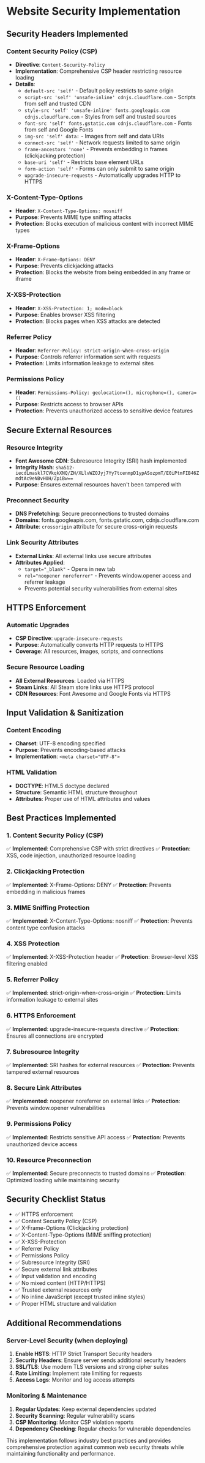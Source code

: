# Website Security Implementation

## Security Headers Implemented

### Content Security Policy (CSP)
- **Directive**: `Content-Security-Policy`
- **Implementation**: Comprehensive CSP header restricting resource loading
- **Details**: 
  - `default-src 'self'` - Default policy restricts to same origin
  - `script-src 'self' 'unsafe-inline' cdnjs.cloudflare.com` - Scripts from self and trusted CDN
  - `style-src 'self' 'unsafe-inline' fonts.googleapis.com cdnjs.cloudflare.com` - Styles from self and trusted sources
  - `font-src 'self' fonts.gstatic.com cdnjs.cloudflare.com` - Fonts from self and Google Fonts
  - `img-src 'self' data:` - Images from self and data URIs
  - `connect-src 'self'` - Network requests limited to same origin
  - `frame-ancestors 'none'` - Prevents embedding in frames (clickjacking protection)
  - `base-uri 'self'` - Restricts base element URLs
  - `form-action 'self'` - Forms can only submit to same origin
  - `upgrade-insecure-requests` - Automatically upgrades HTTP to HTTPS

### X-Content-Type-Options
- **Header**: `X-Content-Type-Options: nosniff`
- **Purpose**: Prevents MIME type sniffing attacks
- **Protection**: Blocks execution of malicious content with incorrect MIME types

### X-Frame-Options
- **Header**: `X-Frame-Options: DENY`
- **Purpose**: Prevents clickjacking attacks
- **Protection**: Blocks the website from being embedded in any frame or iframe

### X-XSS-Protection
- **Header**: `X-XSS-Protection: 1; mode=block`
- **Purpose**: Enables browser XSS filtering
- **Protection**: Blocks pages when XSS attacks are detected

### Referrer Policy
- **Header**: `Referrer-Policy: strict-origin-when-cross-origin`
- **Purpose**: Controls referrer information sent with requests
- **Protection**: Limits information leakage to external sites

### Permissions Policy
- **Header**: `Permissions-Policy: geolocation=(), microphone=(), camera=()`
- **Purpose**: Restricts access to browser APIs
- **Protection**: Prevents unauthorized access to sensitive device features

## Secure External Resources

### Resource Integrity
- **Font Awesome CDN**: Subresource Integrity (SRI) hash implemented
- **Integrity Hash**: `sha512-iecdLmaskl7CVkqkXNQ/ZH/XLlvWZOJyj7Yy7tcenmpD1ypASozpmT/E0iPtmFIB46ZmdtAc9eNBvH0H/ZpiBw==`
- **Purpose**: Ensures external resources haven't been tampered with

### Preconnect Security
- **DNS Prefetching**: Secure preconnections to trusted domains
- **Domains**: fonts.googleapis.com, fonts.gstatic.com, cdnjs.cloudflare.com
- **Attribute**: `crossorigin` attribute for secure cross-origin requests

### Link Security Attributes
- **External Links**: All external links use secure attributes
- **Attributes Applied**:
  - `target="_blank"` - Opens in new tab
  - `rel="noopener noreferrer"` - Prevents window.opener access and referrer leakage
  - Prevents potential security vulnerabilities from external sites

## HTTPS Enforcement

### Automatic Upgrades
- **CSP Directive**: `upgrade-insecure-requests`
- **Purpose**: Automatically converts HTTP requests to HTTPS
- **Coverage**: All resources, images, scripts, and connections

### Secure Resource Loading
- **All External Resources**: Loaded via HTTPS
- **Steam Links**: All Steam store links use HTTPS protocol
- **CDN Resources**: Font Awesome and Google Fonts via HTTPS

## Input Validation & Sanitization

### Content Encoding
- **Charset**: UTF-8 encoding specified
- **Purpose**: Prevents encoding-based attacks
- **Implementation**: `<meta charset="UTF-8">`

### HTML Validation
- **DOCTYPE**: HTML5 doctype declared
- **Structure**: Semantic HTML structure throughout
- **Attributes**: Proper use of HTML attributes and values

## Best Practices Implemented

### 1. Content Security Policy (CSP)
✅ **Implemented**: Comprehensive CSP with strict directives
✅ **Protection**: XSS, code injection, unauthorized resource loading

### 2. Clickjacking Protection
✅ **Implemented**: X-Frame-Options: DENY
✅ **Protection**: Prevents embedding in malicious frames

### 3. MIME Sniffing Protection
✅ **Implemented**: X-Content-Type-Options: nosniff
✅ **Protection**: Prevents content type confusion attacks

### 4. XSS Protection
✅ **Implemented**: X-XSS-Protection header
✅ **Protection**: Browser-level XSS filtering enabled

### 5. Referrer Policy
✅ **Implemented**: strict-origin-when-cross-origin
✅ **Protection**: Limits information leakage to external sites

### 6. HTTPS Enforcement
✅ **Implemented**: upgrade-insecure-requests directive
✅ **Protection**: Ensures all connections are encrypted

### 7. Subresource Integrity
✅ **Implemented**: SRI hashes for external resources
✅ **Protection**: Prevents tampered external resources

### 8. Secure Link Attributes
✅ **Implemented**: noopener noreferrer on external links
✅ **Protection**: Prevents window.opener vulnerabilities

### 9. Permissions Policy
✅ **Implemented**: Restricts sensitive API access
✅ **Protection**: Prevents unauthorized device access

### 10. Resource Preconnection
✅ **Implemented**: Secure preconnects to trusted domains
✅ **Protection**: Optimized loading while maintaining security

## Security Checklist Status

- ✅ HTTPS enforcement
- ✅ Content Security Policy (CSP)
- ✅ X-Frame-Options (Clickjacking protection)
- ✅ X-Content-Type-Options (MIME sniffing protection)
- ✅ X-XSS-Protection
- ✅ Referrer Policy
- ✅ Permissions Policy
- ✅ Subresource Integrity (SRI)
- ✅ Secure external link attributes
- ✅ Input validation and encoding
- ✅ No mixed content (HTTP/HTTPS)
- ✅ Trusted external resources only
- ✅ No inline JavaScript (except trusted inline styles)
- ✅ Proper HTML structure and validation

## Additional Recommendations

### Server-Level Security (when deploying)
1. **Enable HSTS**: HTTP Strict Transport Security headers
2. **Security Headers**: Ensure server sends additional security headers
3. **SSL/TLS**: Use modern TLS versions and strong cipher suites
4. **Rate Limiting**: Implement rate limiting for requests
5. **Access Logs**: Monitor and log access attempts

### Monitoring & Maintenance
1. **Regular Updates**: Keep external dependencies updated
2. **Security Scanning**: Regular vulnerability scans
3. **CSP Monitoring**: Monitor CSP violation reports
4. **Dependency Checking**: Regular checks for vulnerable dependencies

This implementation follows industry best practices and provides comprehensive protection against common web security threats while maintaining functionality and performance. 
